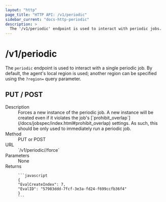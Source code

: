 ```yaml
---
layout: "http"
page_title: "HTTP API: /v1/periodic"
sidebar_current: "docs-http-periodic"
description: >
  The '/v1/periodic' endpoint is used to interact with periodic jobs.
---
```


# /v1/periodic

The `periodic` endpoint is used to interact with a single periodic job. By
default, the agent's local region is used; another region can be specified using
the `?region=` query parameter.

## PUT / POST

<dl>
  <dt>Description</dt>
  <dd>
    Forces a new instance of the periodic job. A new instance will be created
    even if it violates the job's
    [`prohibit_overlap`](/docs/jobspec/index.html#prohibit_overlap) settings. As
    such, this should be only used to immediately run a periodic job.
  </dd>

  <dt>Method</dt>
  <dd>PUT or POST</dd>

  <dt>URL</dt>
  <dd>`/v1/periodic/<ID>/force`</dd>

  <dt>Parameters</dt>
  <dd>
    None
  </dd>

  <dt>Returns</dt>
  <dd>

    ```javascript
    {
    "EvalCreateIndex": 7,
    "EvalID": "57983ddd-7fcf-3e3a-fd24-f699ccfb36f4"
    }
    ```

  </dd>
</dl>
